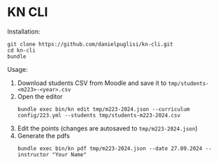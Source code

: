 # KN CLI

Installation:

```
git clone https://github.com/danielpuglisi/kn-cli.git
cd kn-cli
bundle
```

Usage:

1. Download students CSV from Moodle and save it to `tmp/students-<m223>-<year>.csv`
2. Open the editor
   ```
   bundle exec bin/kn edit tmp/m223-2024.json --curriculum config/223.yml --students tmp/students-m223-2024.csv
   ```
3. Edit the points (changes are autosaved to `tmp/m223-2024.json`)
4. Generate the pdfs
   ```
   bundle exec bin/kn pdf tmp/m223-2024.json --date 27.09.2024 --instructor "Your Name"
   ```
